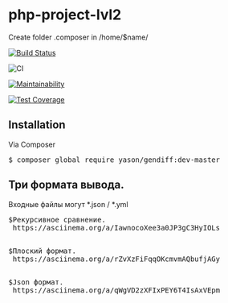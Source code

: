 # php-project-lvl2

Create folder .composer in /home/$name/

[![Build Status](https://travis-ci.org/lobr17/php-project-lvl2.svg?branch=master)](https://travis-ci.org/lobr17/php-project-lvl2)

![CI](https://github.com/lobr17/php-project-lvl2/workflows/CI/badge.svg)


[![Maintainability](https://api.codeclimate.com/v1/badges/3a5a41d6543119ed677f/maintainability)](https://codeclimate.com/github/lobr17/php-project-lvl2/maintainability)

[![Test Coverage](https://api.codeclimate.com/v1/badges/3a5a41d6543119ed677f/test_coverage)](https://codeclimate.com/github/lobr17/php-project-lvl2/test_coverage)

## Installation
Via Composer

<pre>$ composer global require yason/gendiff:dev-master</pre>

## Три формата вывода.
Входные файлы могут *.json / *.yml

 <pre>$Рекурсивное сравнение.
 https://asciinema.org/a/IawnocoXee3a0JP3gC3HyIOLs
 </pre>

 <pre>$Плоский формат.
 https://asciinema.org/a/rZvXzFiFqqOKcmvmAQbufjAGy
 </pre>
 
 <pre>$Json формат.
 https://asciinema.org/a/qWgVD2zXFIxPEY6T4IsAxVEpm
 </pre>
 
